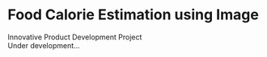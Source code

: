 # Food Calorie Estimation using Image
Innovative Product Development Project <br>
Under development...
